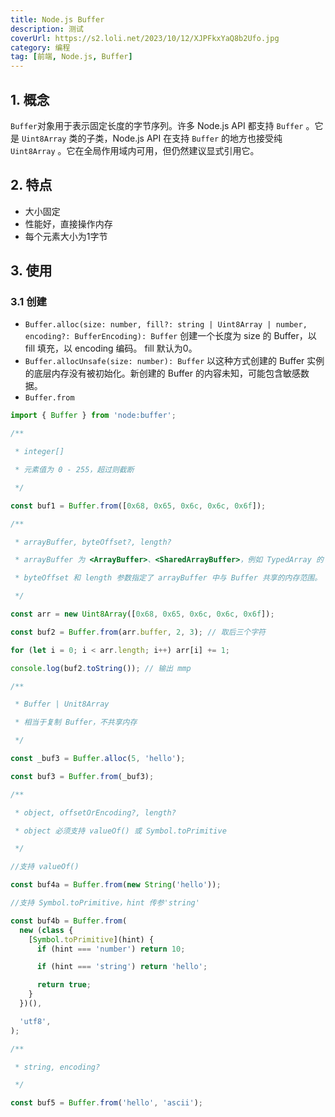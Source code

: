 ```yaml
---
title: Node.js Buffer
description: 测试
coverUrl: https://s2.loli.net/2023/10/12/XJPFkxYaQ8b2Ufo.jpg
category: 编程
tag: [前端, Node.js, Buffer]
---
```


## 1. 概念

`Buffer`对象用于表示固定长度的字节序列。许多 Node.js API 都支持 `Buffer` 。它是 `Uint8Array` 类的子类，Node.js API 在支持 `Buffer` 的地方也接受纯 `Uint8Array` 。它在全局作用域内可用，但仍然建议显式引用它。

## 2. 特点

- 大小固定
- 性能好，直接操作内存
- 每个元素大小为1字节

## 3. 使用

### 3.1 创建

- `Buffer.alloc(size: number, fill?: string | Uint8Array | number, encoding?: BufferEncoding): Buffer`
      创建一个长度为 size 的 Buffer，以 fill 填充，以 encoding 编码。 fill 默认为0。
- `Buffer.allocUnsafe(size: number): Buffer`
      以这种方式创建的 Buffer 实例的底层内存没有被初始化。新创建的 Buffer 的内容未知，可能包含敏感数据。
- `Buffer.from`

```js
import { Buffer } from 'node:buffer';

/**

 * integer[]

 * 元素值为 0 - 255，超过则截断

 */

const buf1 = Buffer.from([0x68, 0x65, 0x6c, 0x6c, 0x6f]);

/**

 * arrayBuffer, byteOffset?, length?

 * arrayBuffer 为 <ArrayBuffer>、<SharedArrayBuffer>，例如 TypedArray 的 buffer 属性。

 * byteOffset 和 length 参数指定了 arrayBuffer 中与 Buffer 共享的内存范围。

 */

const arr = new Uint8Array([0x68, 0x65, 0x6c, 0x6c, 0x6f]);

const buf2 = Buffer.from(arr.buffer, 2, 3); // 取后三个字符

for (let i = 0; i < arr.length; i++) arr[i] += 1;

console.log(buf2.toString()); // 输出 mmp

/**

 * Buffer | Unit8Array

 * 相当于复制 Buffer，不共享内存

 */

const _buf3 = Buffer.alloc(5, 'hello');

const buf3 = Buffer.from(_buf3);

/**

 * object, offsetOrEncoding?, length?

 * object 必须支持 valueOf() 或 Symbol.toPrimitive

 */

//支持 valueOf()

const buf4a = Buffer.from(new String('hello'));

//支持 Symbol.toPrimitive，hint 传参'string'

const buf4b = Buffer.from(
  new (class {
    [Symbol.toPrimitive](hint) {
      if (hint === 'number') return 10;

      if (hint === 'string') return 'hello';

      return true;
    }
  })(),

  'utf8',
);

/**

 * string, encoding?

 */

const buf5 = Buffer.from('hello', 'ascii');
```
